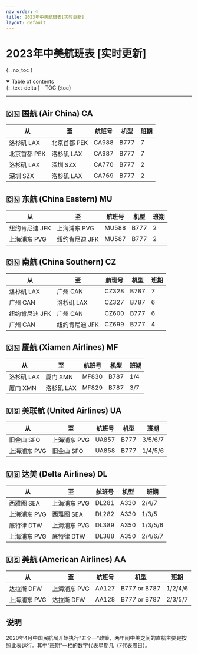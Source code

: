 ```yaml
---
nav_order: 4
title: 2023年中美航班表[实时更新]
layout: default
---
```

# 2023年中美航班表 [实时更新]

{: .no_toc }

<details open markdown="block">
  <summary>
    Table of contents
  </summary>
  {: .text-delta }
- TOC
{:toc}
</details>

---

## 🇨🇳 国航 (Air China) CA

| 从           | 至           | 航班号 | 机型 | 班期 |
| ------------ | ------------ | ------ | ---- | ---- |
| 洛杉矶 LAX   | 北京首都 PEK | CA988  | B777 | 7    |
| 北京首都 PEK | 洛杉矶 LAX   | CA987  | B777 | 7    |
| 洛杉矶 LAX   | 深圳 SZX     | CA770  | B777 | 2    |
| 深圳 SZX     | 洛杉矶 LAX   | CA769  | B777 | 2    |


## 🇨🇳 东航 (China Eastern) MU

| 从             | 至             | 航班号 | 机型 | 班期 |
| -------------- | -------------- | ------ | ---- | ---- |
| 纽约肯尼迪 JFK | 上海浦东 PVG   | MU588  | B777 | 2    |
| 上海浦东 PVG   | 纽约肯尼迪 JFK | MU587  | B777 | 2    |

    

## 🇨🇳 南航 (China Southern) CZ

| 从             | 至             | 航班号 | 机型 | 班期 |
| -------------- | -------------- | ------ | ---- | ---- |
| 洛杉矶 LAX     | 广州 CAN       | CZ328  | B787 | 7    |
| 广州 CAN       | 洛杉矶 LAX     | CZ327  | B787 | 6    |
| 纽约肯尼迪 JFK | 广州 CAN       | CZ600  | B777 | 6    |
| 广州 CAN       | 纽约肯尼迪 JFK | CZ699  | B777 | 4    |


## 🇨🇳 厦航 (Xiamen Airlines) MF

| 从         | 至         | 航班号 | 机型 | 班期 |
| ---------- | ---------- | ------ | ---- | ---- |
| 洛杉矶 LAX | 厦门 XMN   | MF830  | B787 | 1/4  |
| 厦门 XMN   | 洛杉矶 LAX | MF829  | B787 | 3/7  |


## 🇺🇸 美联航 (United Airlines) UA

| 从           | 至           | 航班号 | 机型 | 班期    |
| ------------ | ------------ | ------ | ---- | ------- |
| 旧金山 SFO   | 上海浦东 PVG | UA857  | B777 | 3/5/6/7 |
| 上海浦东 PVG | 旧金山 SFO   | UA858  | B777 | 1/4/5/6 |



## 🇺🇸 达美 (Delta Airlines) DL

| 从           | 至           | 航班号 | 机型 | 班期    |
| ------------ | ------------ | ------ | ---- | ------- |
| 西雅图 SEA   | 上海浦东 PVG | DL281  | A330 | 2/4/7   |
| 上海浦东 PVG | 西雅图 SEA   | DL282  | A330 | 1/3/5   |
| 底特律 DTW   | 上海浦东 PVG | DL389  | A350 | 1/3/5/6 |
| 上海浦东 PVG | 底特律 DTW   | DL388  | A350 | 2/4/6/7 |



## 🇺🇸 美航 (American Airlines) AA

| 从           | 至           | 航班号 | 机型         | 班期    |
| ------------ | ------------ | ------ | ------------ | ------- |
| 达拉斯 DFW   | 上海浦东 PVG | AA127  | B777 or B787 | 1/2/4/6 |
| 上海浦东 PVG | 达拉斯 DFW   | AA128  | B777 or B787 | 2/3/5/7 |


## 说明

2020年4月中国民航局开始执行“五个一”政策，两年间中美之间的直航主要是按照此表运行。其中“班期”一栏的数字代表星期几（7代表周日）。
